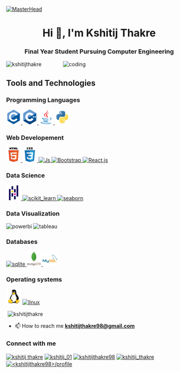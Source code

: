 [![MasterHead](https://img.freepik.com/premium-vector/colorful-banner-with-hands-working-computer-different-electronic-gadgets-devices-symbols-programming-software-development-program-coding_198278-4192.jpg?w=1380)](https://KSHITIJTHAKRE.io)
<h1 align="center">Hi 👋, I'm Kshitij Thakre</h1>
<h3 align="center">Final Year Student Pursuing Computer Engineering</h3>
<img align="right" alt="coding" width="350" src="https://sagaratechnology.com/blog/wp-content/uploads/2020/09/1_LEH5tUEQReWe8Iu-UEV3Pg.gif" >

<p align="left"> <img src="https://komarev.com/ghpvc/?username=kshitijthakre&label=Profile%20views&color=0e75b6&style=flat" alt="kshitijthakre" /> </p>



<h2 align="left">Tools and Technologies</h2>
<h3 align="left">Programming Languages</h3>
<p align="left"> 
 <a href="https://www.cprogramming.com/" target="_blank" rel="noreferrer"> <img src="https://raw.githubusercontent.com/devicons/devicon/master/icons/c/c-original.svg" alt="c" width="40" height="40"/> </a> 
<a href="https://www.w3schools.com/cpp/" target="_blank" rel="noreferrer"> <img src="https://raw.githubusercontent.com/devicons/devicon/master/icons/cplusplus/cplusplus-original.svg" alt="cplusplus" width="40" height="40"/> </a> 
<a href="https://www.java.com" target="_blank" rel="noreferrer"> <img src="https://raw.githubusercontent.com/devicons/devicon/master/icons/java/java-original.svg" alt="java" width="40" height="40"/> </a>
<a href="https://www.python.org" target="_blank" rel="noreferrer"> <img src="https://raw.githubusercontent.com/devicons/devicon/master/icons/python/python-original.svg" alt="python" width="40" height="40"/> </a>
</p>  
<h3 align=left">Web Developement</h3>
<p align="left">
 <a href="https://www.w3.org/html/" target="_blank" rel="noreferrer"> <img src="https://raw.githubusercontent.com/devicons/devicon/master/icons/html5/html5-original-wordmark.svg" alt="html5" width="40" height="40"/> </a> 
 <a href="https://www.w3schools.com/css/" target="_blank" rel="noreferrer"> <img src="https://raw.githubusercontent.com/devicons/devicon/master/icons/css3/css3-original-wordmark.svg" alt="css3" width="40" height="40"/> </a> 
 <a href="https://developer.mozilla.org/en-US/docs/Web/JavaScript" target="_blank" rel="noreferrer"> <img src="https://upload.wikimedia.org/wikipedia/commons/6/6a/JavaScript-logo.png" alt="Js" width="40" height="40"/> </a> 
 <a href="https://getbootstrap.com/docs/5.0/getting-started/introduction/" target="_blank" rel="noreferrer"> <img src="https://getbootstrap.com/docs/5.0/assets/brand/bootstrap-logo.svg" alt="Bootstrap" width="40" height="40"/> </a> 
 <a href="https://legacy.reactjs.org/docs/getting-started.html" target="_blank" rel="noreferrer"> <img src="https://upload.wikimedia.org/wikipedia/commons/thumb/a/a7/React-icon.svg/1024px-React-icon.svg.png" alt="React.js" width="40" height="40"/> </a> 
</p>
<h3 align="left">Data Science</h3>
<p align="left"> 
 <a href="https://pandas.pydata.org/" target="_blank" rel="noreferrer"> <img src="https://raw.githubusercontent.com/devicons/devicon/2ae2a900d2f041da66e950e4d48052658d850630/icons/pandas/pandas-original.svg" alt="pandas" width="40" height="40"/> </a> 
<a href="https://scikit-learn.org/" target="_blank" rel="noreferrer"> <img src="https://upload.wikimedia.org/wikipedia/commons/0/05/Scikit_learn_logo_small.svg" alt="scikit_learn" width="40" height="40"/> </a> 
<a href="https://seaborn.pydata.org/" target="_blank" rel="noreferrer"> <img src="https://seaborn.pydata.org/_images/logo-mark-lightbg.svg" alt="seaborn" width="40" height="40"/> </a>  
</p>
<h3 align="left">Data Visualization</h3>
 <p align="left"><a= href="https://powerbi.microsoft.com/en-au/" target="_blank" rel="noreferrer"><img src="https://upload.wikimedia.org/wikipedia/commons/thumb/c/cf/New_Power_BI_Logo.svg/900px-New_Power_BI_Logo.svg.png?20210102182532" alt="powerbi" width="40" height=40"/></a>
 <a= href="https://www.tableau.com/" target="_blank" rel="noreferrer"><img src="https://financeandbusiness.ucdavis.edu/sites/g/files/dgvnsk4871/files/styles/sf_landscape_16x9/public/images/article/tableau_logo.png?h=c673cd1c&itok=aomysVvE" alt="tableau" width="60" height=40"/></a>
  </p>
<h3 align="left">Databases</h3>
<p align="left">
<a href="https://www.sqlite.org/" target="_blank" rel="noreferrer"> <img src="https://www.vectorlogo.zone/logos/sqlite/sqlite-icon.svg" alt="sqlite" width="40" height="40"/> </a>
 <a href="https://www.mongodb.com/" target="_blank" rel="noreferrer"> <img src="https://raw.githubusercontent.com/devicons/devicon/master/icons/mongodb/mongodb-original-wordmark.svg" alt="mongodb" width="40" height="40"/> </a>
 <a href="https://www.mysql.com/" target="_blank" rel="noreferrer"> <img src="https://raw.githubusercontent.com/devicons/devicon/master/icons/mysql/mysql-original-wordmark.svg" alt="mysql" width="40" height="40"/> </a></p>
  
 <h3 align="left">Operating systems</h3> 
 <p align="left>
 <a href="https://www.linux.org/" target="_blank" rel="noreferrer"> <img src="https://raw.githubusercontent.com/devicons/devicon/master/icons/linux/linux-original.svg" alt="linux" width="40" height="40"/> </a>
 <a href="https://www.microsoft.com/en-in/windows?r=1" target="_blank" rel="noreferrer"> <img src="https://upload.wikimedia.org/wikipedia/commons/0/0a/Unofficial_Windows_logo_variant_-_2002%E2%80%932012_%28Multicolored%29.svg" alt="linux" width="40" height="40"/> </a></p>
<p>&nbsp;<img align="center" src="https://github-readme-stats.vercel.app/api?username=kshitijthakre&show_icons=true&locale=en" alt="kshitijthakre" /></p>

- 📫 How to reach me **kshitijthakre98@gmail.com**

<h3 align="left">Connect with me</h3>
<p align="left">
<a href="https://www.linkedin.com/in/kshitij-thakre-b78b06197/" target="blank"><img align="center" src="https://raw.githubusercontent.com/rahuldkjain/github-profile-readme-generator/master/src/images/icons/Social/linked-in-alt.svg" alt="kshitij thakre" height="30" width="40" /></a>
<a href="https://www.codechef.com/users/kshitij_01" target="blank"><img align="center" src="https://cdn.jsdelivr.net/npm/simple-icons@3.1.0/icons/codechef.svg" alt="kshitij_01" height="30" width="40" /></a>
<a href="https://www.hackerrank.com/kshitijthakre98" target="blank"><img align="center" src="https://raw.githubusercontent.com/rahuldkjain/github-profile-readme-generator/master/src/images/icons/Social/hackerrank.svg" alt="kshitijthakre98" height="30" width="40" /></a>
<a href="https://www.leetcode.com/kshitij_thakre" target="blank"><img align="center" src="https://raw.githubusercontent.com/rahuldkjain/github-profile-readme-generator/master/src/images/icons/Social/leet-code.svg" alt="kshitij_thakre" height="30" width="40" /></a>
<a href="https://auth.geeksforgeeks.org/user/<kshitijthakre98>/profile" target="blank"><img align="center" src="https://raw.githubusercontent.com/rahuldkjain/github-profile-readme-generator/master/src/images/icons/Social/geeks-for-geeks.svg" alt="<kshitijthakre98>/profile" height="30" width="40" /></a>
</p>

